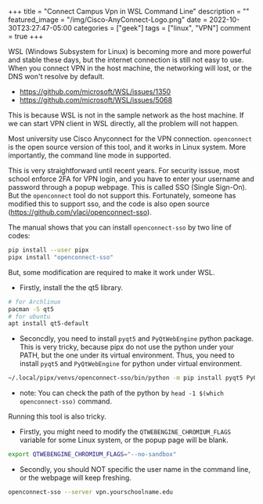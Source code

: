 +++
title = "Connect Campus Vpn in WSL Command Line"
description = ""
featured_image = "/img/Cisco-AnyConnect-Logo.png"
date = 2022-10-30T23:27:47-05:00
categories = ["geek"]
tags = ["linux", "VPN"]
comment = true
+++

WSL (Windows Subsystem for Linux) is becoming more and more powerful and stable these days, but the internet connection is still not easy to use.
When you connect VPN in the host machine, the networking will lost, or the DNS won't resolve by default.

- https://github.com/microsoft/WSL/issues/1350
- https://github.com/microsoft/WSL/issues/5068

This is because WSL is not in the sample network as the host machine.
If we can start VPN client in WSL directly, all the problem will not happen.

Most university use Cisco Anyconnect for the VPN connection. `openconnect` is the open source version of this tool, and it works in Linux system.
More importantly, the command line mode in supported.

This is very straightforward until recent years.
For security isssue, most school enforce 2FA for VPN login, and you have to enter your username and password through a popup webpage. This is called SSO (Single Sign-On).
But the `openconnect` tool do not support this.
Fortunately, someone has modified this to support sso, and the code is also open source (https://github.com/vlaci/openconnect-sso).

The manual shows that you can install `openconnect-sso` by two line of codes:

```bash
pip install --user pipx
pipx install "openconnect-sso"
```

But, some modification are required to make it work under WSL.

- Firstly, install the the qt5 library.

```bash
# for Archlinux
pacman -S qt5
# for ubuntu
apt install qt5-default
```

- Seconcdly, you need to install `pyqt5` and `PyQtWebEngine` python package. This is very tricky, because pipx do not use the python under your PATH, but the one under its virtual environment.
  Thus, you need to install `pyqt5` and `PyQtWebEngine` for python under virtual environment.

```bash
~/.local/pipx/venvs/openconnect-sso/bin/python -m pip install pyqt5 PyQtWebEngine
```

- note: You can check the path of the python by `head -1 $(which openconnect-sso)` command.

Running this tool is also tricky.

- Firstly, you might need to modify the `QTWEBENGINE_CHROMIUM_FLAGS` variable for some Linux system, or the popup page will be blank.

```bash
export QTWEBENGINE_CHROMIUM_FLAGS="--no-sandbox"
```

- Secondly, you should NOT specific the user name in the command line, or the webpage will keep freshing.

```bash
openconnect-sso --server vpn.yourschoolname.edu
```
